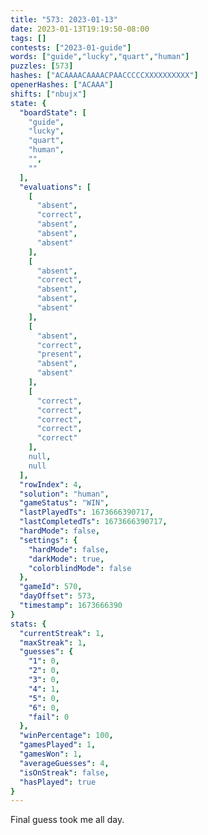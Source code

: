 ```yaml
---
title: "573: 2023-01-13"
date: 2023-01-13T19:19:50-08:00
tags: []
contests: ["2023-01-guide"]
words: ["guide","lucky","quart","human"]
puzzles: [573]
hashes: ["ACAAAACAAAACPAACCCCCXXXXXXXXXX"]
openerHashes: ["ACAAA"]
shifts: ["nbujx"]
state: {
  "boardState": [
    "guide",
    "lucky",
    "quart",
    "human",
    "",
    ""
  ],
  "evaluations": [
    [
      "absent",
      "correct",
      "absent",
      "absent",
      "absent"
    ],
    [
      "absent",
      "correct",
      "absent",
      "absent",
      "absent"
    ],
    [
      "absent",
      "correct",
      "present",
      "absent",
      "absent"
    ],
    [
      "correct",
      "correct",
      "correct",
      "correct",
      "correct"
    ],
    null,
    null
  ],
  "rowIndex": 4,
  "solution": "human",
  "gameStatus": "WIN",
  "lastPlayedTs": 1673666390717,
  "lastCompletedTs": 1673666390717,
  "hardMode": false,
  "settings": {
    "hardMode": false,
    "darkMode": true,
    "colorblindMode": false
  },
  "gameId": 570,
  "dayOffset": 573,
  "timestamp": 1673666390
}
stats: {
  "currentStreak": 1,
  "maxStreak": 1,
  "guesses": {
    "1": 0,
    "2": 0,
    "3": 0,
    "4": 1,
    "5": 0,
    "6": 0,
    "fail": 0
  },
  "winPercentage": 100,
  "gamesPlayed": 1,
  "gamesWon": 1,
  "averageGuesses": 4,
  "isOnStreak": false,
  "hasPlayed": true
}
---
```

<!-- more -->
Final guess took me all day. 
